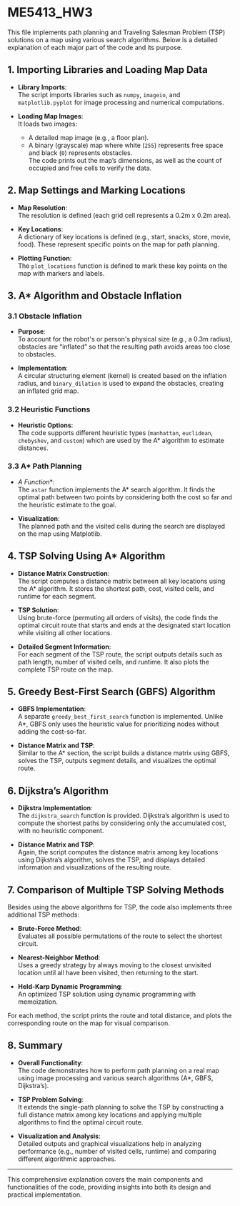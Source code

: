 # ME5413_HW3

This file implements path planning and Traveling Salesman Problem (TSP) solutions on a map using various search algorithms. Below is a detailed explanation of each major part of the code and its purpose.

## 1. Importing Libraries and Loading Map Data

- **Library Imports**:  
  The script imports libraries such as `numpy`, `imageio`, and `matplotlib.pyplot` for image processing and numerical computations.

- **Loading Map Images**:  
  It loads two images:  
  - A detailed map image (e.g., a floor plan).  
  - A binary (grayscale) map where white (`255`) represents free space and black (`0`) represents obstacles.  
  The code prints out the map’s dimensions, as well as the count of occupied and free cells to verify the data.

## 2. Map Settings and Marking Locations

- **Map Resolution**:  
  The resolution is defined (each grid cell represents a 0.2m x 0.2m area).

- **Key Locations**:  
  A dictionary of key locations is defined (e.g., start, snacks, store, movie, food). These represent specific points on the map for path planning.

- **Plotting Function**:  
  The `plot_locations` function is defined to mark these key points on the map with markers and labels.

## 3. A* Algorithm and Obstacle Inflation

### 3.1 Obstacle Inflation

- **Purpose**:  
  To account for the robot's or person's physical size (e.g., a 0.3m radius), obstacles are “inflated” so that the resulting path avoids areas too close to obstacles.

- **Implementation**:  
  A circular structuring element (kernel) is created based on the inflation radius, and `binary_dilation` is used to expand the obstacles, creating an inflated grid map.

### 3.2 Heuristic Functions

- **Heuristic Options**:  
  The code supports different heuristic types (`manhattan`, `euclidean`, `chebyshev`, and `custom`) which are used by the A* algorithm to estimate distances.

### 3.3 A* Path Planning

- **A* Function**:  
  The `astar` function implements the A* search algorithm. It finds the optimal path between two points by considering both the cost so far and the heuristic estimate to the goal.
  
- **Visualization**:  
  The planned path and the visited cells during the search are displayed on the map using Matplotlib.

## 4. TSP Solving Using A* Algorithm

- **Distance Matrix Construction**:  
  The script computes a distance matrix between all key locations using the A* algorithm. It stores the shortest path, cost, visited cells, and runtime for each segment.

- **TSP Solution**:  
  Using brute-force (permuting all orders of visits), the code finds the optimal circuit route that starts and ends at the designated start location while visiting all other locations.
  
- **Detailed Segment Information**:  
  For each segment of the TSP route, the script outputs details such as path length, number of visited cells, and runtime. It also plots the complete TSP route on the map.

## 5. Greedy Best-First Search (GBFS) Algorithm

- **GBFS Implementation**:  
  A separate `greedy_best_first_search` function is implemented. Unlike A*, GBFS only uses the heuristic value for prioritizing nodes without adding the cost-so-far.
  
- **Distance Matrix and TSP**:  
  Similar to the A* section, the script builds a distance matrix using GBFS, solves the TSP, outputs segment details, and visualizes the optimal route.

## 6. Dijkstra’s Algorithm

- **Dijkstra Implementation**:  
  The `dijkstra_search` function is provided. Dijkstra’s algorithm is used to compute the shortest paths by considering only the accumulated cost, with no heuristic component.

- **Distance Matrix and TSP**:  
  Again, the script computes the distance matrix among key locations using Dijkstra’s algorithm, solves the TSP, and displays detailed information and visualizations of the resulting route.

## 7. Comparison of Multiple TSP Solving Methods

Besides using the above algorithms for TSP, the code also implements three additional TSP methods:

- **Brute-Force Method**:  
  Evaluates all possible permutations of the route to select the shortest circuit.

- **Nearest-Neighbor Method**:  
  Uses a greedy strategy by always moving to the closest unvisited location until all have been visited, then returning to the start.

- **Held-Karp Dynamic Programming**:  
  An optimized TSP solution using dynamic programming with memoization.

For each method, the script prints the route and total distance, and plots the corresponding route on the map for visual comparison.

## 8. Summary

- **Overall Functionality**:  
  The code demonstrates how to perform path planning on a real map using image processing and various search algorithms (A*, GBFS, Dijkstra’s).
  
- **TSP Problem Solving**:  
  It extends the single-path planning to solve the TSP by constructing a full distance matrix among key locations and applying multiple algorithms to find the optimal circuit route.
  
- **Visualization and Analysis**:  
  Detailed outputs and graphical visualizations help in analyzing performance (e.g., number of visited cells, runtime) and comparing different algorithmic approaches.

---

This comprehensive explanation covers the main components and functionalities of the code, providing insights into both its design and practical implementation.

